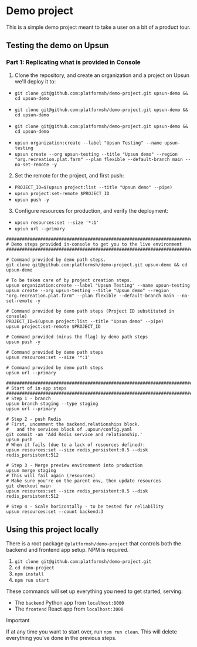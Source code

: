 # Demo project

This is a simple demo project meant to take a user on a bit of a product tour. 

## Testing the demo on Upsun

### Part 1: Replicating what is provided in Console

1. Clone the repository, and create an organization and a project on Upsun we'll deploy it to:

- ```
  git clone git@github.com:platformsh/demo-project.git upsun-demo && cd upsun-demo
  ```
- ```
  git clone git@github.com:platformsh/demo-project.git upsun-demo && cd upsun-demo
  ```
- ```
  git clone git@github.com:platformsh/demo-project.git upsun-demo && cd upsun-demo
  ```
- `upsun organization:create --label "Upsun Testing" --name upsun-testing`
- `upsun create --org upsun-testing --title "Upsun demo" --region "org.recreation.plat.farm" --plan flexible --default-branch main --no-set-remote -y`

2. Set the remote for the project, and first push:

- `PROJECT_ID=$(upsun project:list --title "Upsun demo" --pipe)`
- `upsun project:set-remote $PROJECT_ID`
- `upsun push -y`

3. Configure resources for production, and verify the deployment:

- `upsun resources:set --size '*:1'`
- `upsun url --primary`

```
####################################################################################################
# Demo steps provided in-console to get you to the live environment
####################################################################################################

# Command provided by demo path steps.
git clone git@github.com:platformsh/demo-project.git upsun-demo && cd upsun-demo

# To be taken care of by project creation steps.
upsun organization:create --label "Upsun Testing" --name upsun-testing
upsun create --org upsun-testing --title "Upsun demo" --region "org.recreation.plat.farm" --plan flexible --default-branch main --no-set-remote -y

# Command provided by demo path steps (Project ID substituted in console)
PROJECT_ID=$(upsun project:list --title "Upsun demo" --pipe)
upsun project:set-remote $PROJECT_ID

# Command provided (minus the flag) by demo path steps
upsun push -y

# Command provided by demo path steps
upsun resources:set --size '*:1'

# Command provided by demo path steps
upsun url --primary

####################################################################################################
# Start of in-app steps
####################################################################################################
# Step 1 - branch
upsun branch staging --type staging
upsun url --primary

# Step 2 - push Redis
# First, uncomment the backend.relationships block.
#   and the services block of .upsun/config.yaml
git commit -am 'Add Redis service and relationship.'
upsun push
# When it fails (due to a lack of resources defined):
upsun resources:set --size redis_persistent:0.5 --disk redis_persistent:512

# Step 3 - Merge preview environment into production
upsun merge staging
# This will fail again (resources)
# Make sure you're on the parent env, then update resources
git checkout main
upsun resources:set --size redis_persistent:0.5 --disk redis_persistent:512

# Step 4 - Scale horizontally - to be tested for reliability
upsun resources:set --count backend:3
```

## Using this project locally

There is a root package `@platformsh/demo-project` that controls both the backend and frontend app setup.
NPM is required. 

1. `git clone git@github.com:platformsh/demo-project.git`
1. `cd demo-project`
1. `npm install`
1. `npm run start`

These commands will set up everything you need to get started, serving:

- The `backend` Python app from `localhost:8000`
- The `frontend` React app from `localhost:3000`

> [!IMPORTANT]
> If at any time you want to start over, run `npm run clean`.
> This will delete everything you've done in the previous steps.